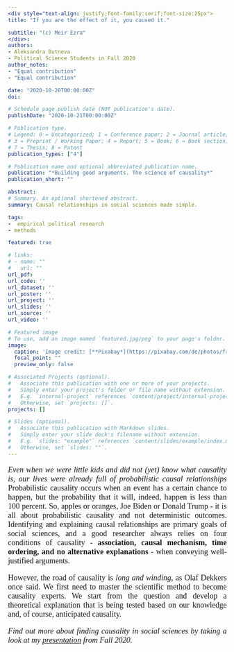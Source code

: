 ```yaml
---
<div style="text-align: justify;font-family:serif;font-size:25px"> 
title: "If you are the effect of it, you caused it."

subtitle: "(c) Meir Ezra"
</div>:
authors:
- Aleksandra Butneva
- Political Science Students in Fall 2020
author_notes:
- "Equal contribution"
- "Equal contribution"

date: "2020-10-20T00:00:00Z"
doi: 

# Schedule page publish date (NOT publication's date).
publishDate: "2020-10-21T00:00:00Z"

# Publication type.
# Legend: 0 = Uncategorized; 1 = Conference paper; 2 = Journal article;
# 3 = Preprint / Working Paper; 4 = Report; 5 = Book; 6 = Book section;
# 7 = Thesis; 8 = Patent
publication_types: ["4"]

# Publication name and optional abbreviated publication name.
publication: "*Building good arguments. The science of causality*"
publication_short: ""

abstract: 
# Summary. An optional shortened abstract.
summary: Causal relationships in social sciences made simple. 

tags:
-  empirical political research
- methods 

featured: true

# links:
# - name: ""
#   url: ""
url_pdf: 
url_code: ''
url_dataset: ''
url_poster: ''
url_project: ''
url_slides: ''
url_source: ''
url_video: ''

# Featured image
# To use, add an image named `featured.jpg/png` to your page's folder. 
image:
  caption: 'Image credit: [**Pixabay*](https://pixabay.com/de/photos/frage-fragezeichen-umfrage-problem-2736480/)'
  focal_point: ""
  preview_only: false

# Associated Projects (optional).
#   Associate this publication with one or more of your projects.
#   Simply enter your project's folder or file name without extension.
#   E.g. `internal-project` references `content/project/internal-project/index.md`.
#   Otherwise, set `projects: []`.
projects: []

# Slides (optional).
#   Associate this publication with Markdown slides.
#   Simply enter your slide deck's filename without extension.
#   E.g. `slides: "example"` references `content/slides/example/index.md`.
#   Otherwise, set `slides: ""`.
---
```

<div style="text-align: justify;font-family:serif;font-size:18px;"> 
  
*Even when we were little kids and did not (yet) know what causality is, our lives were already full of probabilistic causal relationships* Probabilistic causality occurs when an event has a certain chance to happen, but the probability that it will, indeed, happen is less than 100 percent. So, apples or oranges, Joe Biden or Donald Trump - it is all about probabilistic causality and not deterministic outcomes. Identifying and explaining causal relationships are primary goals of social sciences, and a good researcher always relies on four conditions of causality - **association, causal mechanism, time ordering, and no alternative explanations** - when conveying well-justified arguments.

However, the road of causality is *long and winding*, as Olaf Dekkers once said. We first need to master the scientific method to become causality experts. We start from the question and develop a theoretical explanation that is being tested based on our knowledge and, of course, anticipated causality. 
 
 *Find out more about finding causality in social sciences by taking a look at my [presentation](https://aleksandra-butneva.netlify.app/files/Tutorial_1.pdf) from Fall 2020.*
